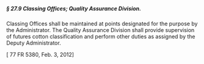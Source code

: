 ##### § 27.9 Classing Offices; Quality Assurance Division. #####

Classing Offices shall be maintained at points designated for the purpose by the Administrator. The Quality Assurance Division shall provide supervision of futures cotton classification and perform other duties as assigned by the Deputy Administrator.

[ 77 FR 5380, Feb. 3, 2012]